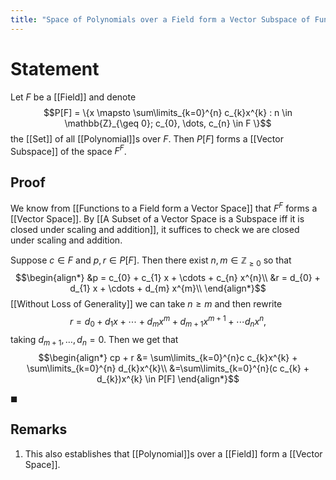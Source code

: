 ```yaml
---
title: "Space of Polynomials over a Field form a Vector Subspace of Function Vector Space"
---
```



# Statement
Let $F$ be a [[Field]] and denote $$P[F] = \{x \mapsto \sum\limits_{k=0}^{n} c_{k}x^{k} : n \in \mathbb{Z}_{\geq 0}; c_{0}, \dots, c_{n}  \in F \}$$ the [[Set]] of all [[Polynomial]]s over $F$. Then $P[F]$ forms a [[Vector Subspace]] of the space $F^{F}$.

## Proof
We know from [[Functions to a Field form a Vector Space]] that $F^{F}$ forms a [[Vector Space]]. By [[A Subset of a Vector Space is a Subspace iff it is closed under scaling and addition]], it suffices to check we are closed under scaling and addition.

Suppose $c \in F$ and $p, r \in P[F]$. Then there exist $n, m \in \mathbb{Z}_{\geq 0}$ so that $$\begin{align*}
&p = c_{0} + c_{1} x + \cdots + c_{n} x^{n}\\
&r = d_{0} + d_{1} x + \cdots + d_{m} x^{m}\\
\end{align*}$$
[[Without Loss of Generality]] we can take $n \geq m$ and then rewrite $$r = d_{0} + d_{1} x + \cdots + d_{m} x^{m} + d_{m+1} x^{m+1} + \cdots d_{n} x^{n},$$ taking $d_{m+1}, \dots, d_{n} = 0$. Then we get that $$\begin{align*}
cp + r &= \sum\limits_{k=0}^{n}c c_{k}x^{k} + \sum\limits_{k=0}^{n} d_{k}x^{k}\\
&=\sum\limits_{k=0}^{n}(c c_{k} + d_{k})x^{k} \in P[F]
\end{align*}$$

$\blacksquare$

## Remarks
1. This also establishes that [[Polynomial]]s over a [[Field]] form a [[Vector Space]].